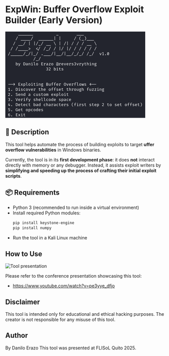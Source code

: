 # ExpWin: Buffer Overflow Exploit Builder (Early Version)
![Tool](expwin.png)

## 📜 Description
This tool helps automate the process of building exploits to target **uffer overflow vulnerabilities** in Windows binaries.

Currently, the tool is in its **first development phase**: it does **not** interact directly with memory or any debugger. Instead, it assists exploit writers by **simplifying and speeding up the process of crafting their initial exploit scripts**.

## 📦 Requirements
- Python 3 (recommended to run inside a virtual environment)
- Install required Python modules:
  ```bash
  pip install keystone-engine
  pip install numpy

- Run the tool in a Kali Linux machine

## How to Use
![Tool presentation](flisol2025.png)

Please refer to the conference presentation showcasing this tool:
-   https://www.youtube.com/watch?v=pe3yye_dfjo

## Disclaimer
This tool is intended only for educational and ethical hacking purposes.
The creator is not responsible for any misuse of this tool.

## Author
By Danilo Erazo
This tool was presented at FLISoL Quito 2025.

